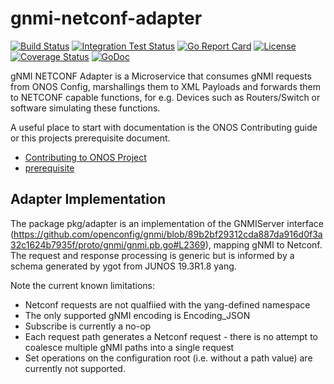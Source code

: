 # gnmi-netconf-adapter

[![Build Status](https://travis-ci.org/onosproject/gnmi-netconf-adapter.svg?branch=master)](https://travis-ci.org/onosproject/gnmi-netconf-adapter)
[![Integration Test Status](https://img.shields.io/travis/onosproject/gnmi-netconf-adapter?label=Integration%20Tests&logo=Integration)](https://travis-ci.org/onosproject/onos-test)
[![Go Report Card](https://goreportcard.com/badge/github.com/onosproject/gnmi-netconf-adapter)](https://goreportcard.com/report/github.com/onosproject/gnmi-netconf-adapter)
[![License](https://img.shields.io/badge/License-Apache%202.0-blue.svg)](https://github.com/gojp/goreportcard/blob/master/LICENSE)
[![Coverage Status](https://img.shields.io/coveralls/github/onosproject/gnmi-netconf-adapter/badge.svg)](https://coveralls.io/github/onosproject/gnmi-netconf-adapter?branch=master)
[![GoDoc](https://godoc.org/github.com/onosproject/gnmi-netconf-adapter?status.svg)](https://godoc.org/github.com/onosproject/gnmi-netconf-adapter)

gNMI NETCONF Adapter is a Microservice that consumes gNMI requests from ONOS Config, marshallings them to XML Payloads and forwards them to NETCONF capable functions, for e.g. Devices such as Routers/Switch or software simulating these functions.

A useful place to start with documentation is the ONOS Contributing guide or this projects prerequisite document.

- [Contributing to ONOS Project](https://docs.onosproject.org/developers/contributing/)
- [prerequisite](./docs/prerequisite.md)

## Adapter Implementation
The package pkg/adapter is an implementation of the GNMIServer interface (https://github.com/openconfig/gnmi/blob/89b2bf29312cda887da916d0f3a32c1624b7935f/proto/gnmi/gnmi.pb.go#L2369), mapping gNMI to Netconf.
The request and response processing is generic but is informed by a schema generated by ygot from JUNOS 19.3R1.8 yang.

Note the current known limitations:
- Netconf requests are not qualfiied with the yang-defined namespace
- The only supported gNMI encoding is Encoding_JSON
- Subscribe is currently a no-op
- Each request path generates a Netconf request - there is no attempt to coalesce multiple gNMI paths into a single request
- Set operations on the configuration root (i.e. without a path value) are currently not supported.


